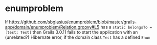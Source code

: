 # enumproblem

If https://github.com/sbglasius/enumproblem/blob/master/grails-app/domain/enumproblem/Relation.groovy#L5 has a `static belongsTo = [test: Test]` 
then Grails 3.0.11 fails to start the application with an (unrelated?) Hibernate error, if the domain class `Test` has a defined `Enum` 

